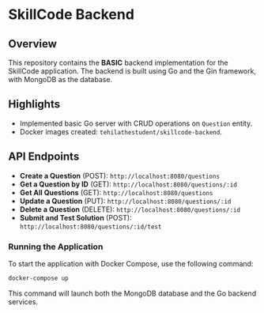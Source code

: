 # SkillCode Backend

## Overview

This repository contains the **BASIC** backend implementation for the SkillCode application. The backend is built using Go and the Gin framework, with MongoDB as the database.

## Highlights

- Implemented basic Go server with CRUD operations on `Question` entity.
- Docker images created: `tehilathestudent/skillcode-backend`.

## API Endpoints

- **Create a Question** (POST): `http://localhost:8080/questions`
- **Get a Question by ID** (GET): `http://localhost:8080/questions/:id`
- **Get All Questions** (GET): `http://localhost:8080/questions`
- **Update a Question** (PUT): `http://localhost:8080/questions/:id`
- **Delete a Question** (DELETE): `http://localhost:8080/questions/:id`
- **Submit and Test Solution** (POST): `http://localhost:8080/questions/:id/test`

### Running the Application

To start the application with Docker Compose, use the following command:

```bash
docker-compose up
```

This command will launch both the MongoDB database and the Go backend services.

